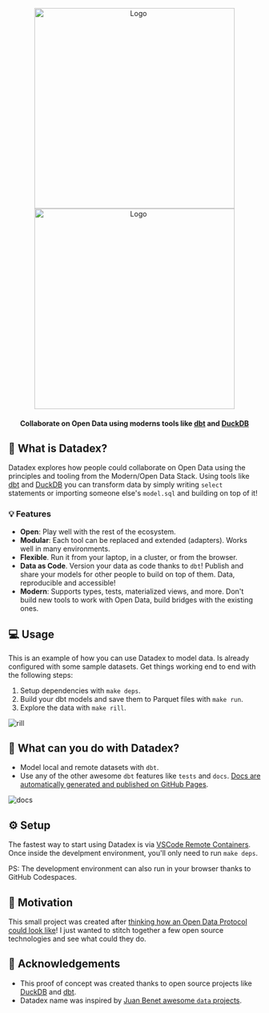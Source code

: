 <p align="center">
   <img alt="Logo" src="https://user-images.githubusercontent.com/1682202/160557212-c23c2bea-4179-4223-abfe-90f4a92e8aaa.png#gh-light-mode-only"/ width="400">
   <img alt="Logo" src="https://user-images.githubusercontent.com/1682202/160557880-ebd4d53f-5ed8-40d2-b20c-7da90443f389.png#gh-dark-mode-only"/ width="400">

   <h4 align="center"> Collaborate on Open Data using moderns tools like <a href="https://docs.getdbt.com/docs/introduction">dbt</a> and <a href="https://duckdb.org">DuckDB</a> </h4>
</p>

## 🤔 What is Datadex?

Datadex explores how people could collaborate on Open Data using the principles and tooling from the Modern/Open Data Stack. Using tools like [dbt](https://docs.getdbt.com/docs/introduction) and [DuckDB](https://duckdb.org/) you can transform data by simply writing `select` statements or importing someone else's `model.sql` and building on top of it!

### 💡 Features

- **Open**: Play well with the rest of the ecosystem.
- **Modular**: Each tool can be replaced and extended (adapters). Works well in many environments.
- **Flexible**. Run it from your laptop, in a cluster, or from the browser.
- **Data as Code**. Version your data as code thanks to `dbt`! Publish and share your models for other people to build on top of them. Data, reproducible and accessible!
- **Modern**: Supports types, tests, materialized views, and more. Don't build new tools to work with Open Data, build bridges with the existing ones.

## 💻 Usage

This is an example of how you can use Datadex to model data. Is already configured with some sample datasets. Get things working end to end with the following steps:

1. Setup dependencies with `make deps`.
1. Build your dbt models and save them to Parquet files with `make run`.
1. Explore the data with `make rill`.

![rill](https://user-images.githubusercontent.com/1682202/195888267-ab119222-9269-4e00-98a9-8cf3a6405252.png)

## 🚀 What can you do with Datadex?

- Model local and remote datasets with `dbt`.
- Use any of the other awesome `dbt` features like `tests` and `docs`. [Docs are automatically generated and published on GitHub Pages](https://davidgasquez.github.io/datadex).

![docs](https://user-images.githubusercontent.com/1682202/195890290-a27498dd-1d7b-4613-ba9a-4848fb3001be.png)

## ⚙️ Setup

The fastest way to start using Datadex is via [VSCode Remote Containers](https://code.visualstudio.com/docs/remote/containers). Once inside the develpment environment, you'll only need to run `make deps`.

PS: The development environment can also run in your browser thanks to GitHub Codespaces.

## 🎯 Motivation

This small project was created after [thinking how an Open Data Protocol could look like](https://publish.obsidian.md/davidgasquez/Open+Data)! I just wanted to stitch together a few open source technologies and see what could they do.

## 👏 Acknowledgements

- This proof of concept was created thanks to open source projects like [DuckDB](https://www.duckdb.org/) and [dbt](https://getdbt.com).
- Datadex name was inspired by [Juan Benet awesome `data` projects](https://juan.benet.ai/blog/2014-03-11-discussion-scienceexchange/).
